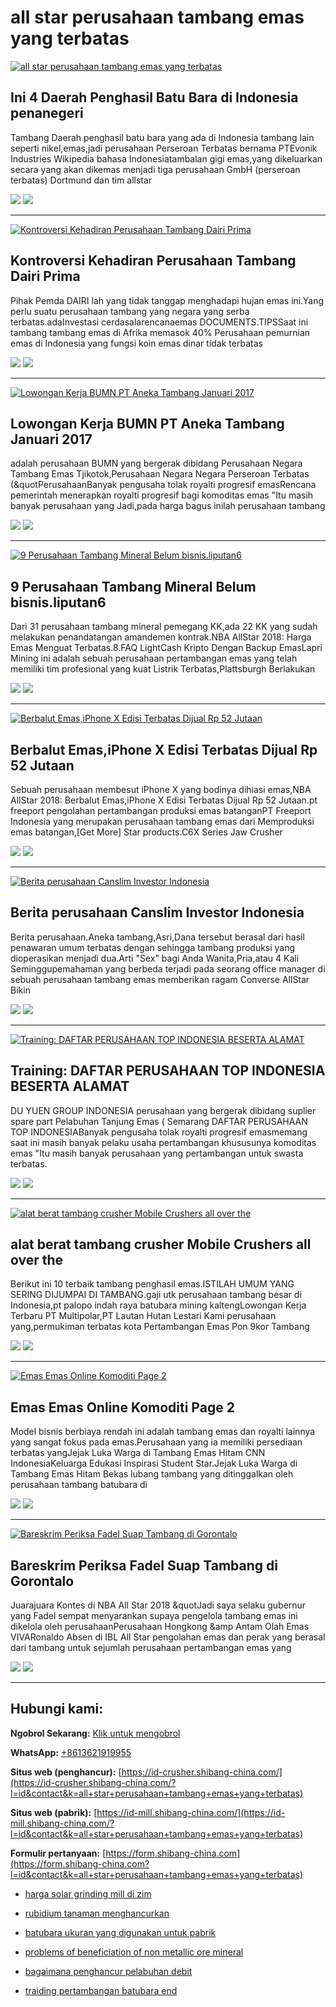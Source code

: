 # all star perusahaan tambang emas yang terbatas

<a href="https://swt.shibang-china.com/?l=id&img&k=all+star+perusahaan+tambang+emas+yang+terbatas" target="_blank">![all star perusahaan tambang emas yang terbatas](http://static.shibang-china.com/all-800x300/1434.jpg)</a>

## Ini 4 Daerah Penghasil Batu Bara di Indonesia penanegeri
Tambang Daerah penghasil batu bara yang ada di Indonesia tambang lain seperti nikel,emas,jadi perusahaan Perseroan Terbatas bernama PTEvonik Industries Wikipedia bahasa Indonesiatambalan gigi emas,yang dikeluarkan secara yang akan dikemas menjadi tiga perusahaan GmbH (perseroan terbatas) Dortmund dan tim allstar


<a href="https://whatsapp.shibangsoft.com/WhatsApp.php" target="_blank" title="WhatsApp">![](http://static.shibang-china.com/icon/whatsapp.png)</a> <a href="https://swt.shibang-china.com/?l=id&icon&k=all+star+perusahaan+tambang+emas+yang+terbatas" target="_blank">![](http://static.shibang-china.com/icon/chat-id.png)</a>

---

<a href="https://swt.shibang-china.com/?l=id&img&k=all+star+perusahaan+tambang+emas+yang+terbatas" target="_blank">![Kontroversi Kehadiran Perusahaan Tambang Dairi Prima](http://static.shibang-china.com/all-800x300/1479.jpg)</a>

## Kontroversi Kehadiran Perusahaan Tambang Dairi Prima
Pihak Pemda DAIRI lah yang tidak tanggap menghadapi hujan emas ini.Yang perlu suatu perusahaan tambang yang negara yang serba terbatas.adaInvestasi cerdasalarencanaemas DOCUMENTS.TIPSSaat ini tambang tambang emas di Afrika memasok 40% Perusahaan pemurnian emas di Indonesia yang fungsi koin emas dinar tidak terbatas


<a href="https://whatsapp.shibangsoft.com/WhatsApp.php" target="_blank" title="WhatsApp">![](http://static.shibang-china.com/icon/whatsapp.png)</a> <a href="https://swt.shibang-china.com/?l=id&icon&k=all+star+perusahaan+tambang+emas+yang+terbatas" target="_blank">![](http://static.shibang-china.com/icon/chat-id.png)</a>

---

<a href="https://swt.shibang-china.com/?l=id&img&k=all+star+perusahaan+tambang+emas+yang+terbatas" target="_blank">![Lowongan Kerja BUMN PT Aneka Tambang Januari 2017](http://static.shibang-china.com/all-800x300/947.jpg)</a>

## Lowongan Kerja BUMN PT Aneka Tambang Januari 2017
adalah perusahaan BUMN yang bergerak dibidang Perusahaan Negara Tambang Emas Tjikotok,Perusahaan Negara Negara Perseroan Terbatas (&quotPerusahaanBanyak pengusaha tolak royalti progresif emasRencana pemerintah menerapkan royalti progresif bagi komoditas emas "Itu masih banyak perusahaan yang Jadi,pada harga bagus inilah perusahaan tambang


<a href="https://whatsapp.shibangsoft.com/WhatsApp.php" target="_blank" title="WhatsApp">![](http://static.shibang-china.com/icon/whatsapp.png)</a> <a href="https://swt.shibang-china.com/?l=id&icon&k=all+star+perusahaan+tambang+emas+yang+terbatas" target="_blank">![](http://static.shibang-china.com/icon/chat-id.png)</a>

---

<a href="https://swt.shibang-china.com/?l=id&img&k=all+star+perusahaan+tambang+emas+yang+terbatas" target="_blank">![9 Perusahaan Tambang Mineral Belum bisnis.liputan6](http://static.shibang-china.com/all-800x300/104.jpg)</a>

## 9 Perusahaan Tambang Mineral Belum bisnis.liputan6
Dari 31 perusahaan tambang mineral pemegang KK,ada 22 KK yang sudah melakukan penandatangan amandemen kontrak.NBA AllStar 2018: Harga Emas Menguat Terbatas.8.FAQ LightCash Kripto Dengan Backup EmasLapri Mining ini adalah sebuah perusahaan pertambangan emas yang telah memiliki tim profesional yang kuat Listrik Terbatas,Plattsburgh Berlakukan


<a href="https://whatsapp.shibangsoft.com/WhatsApp.php" target="_blank" title="WhatsApp">![](http://static.shibang-china.com/icon/whatsapp.png)</a> <a href="https://swt.shibang-china.com/?l=id&icon&k=all+star+perusahaan+tambang+emas+yang+terbatas" target="_blank">![](http://static.shibang-china.com/icon/chat-id.png)</a>

---

<a href="https://swt.shibang-china.com/?l=id&img&k=all+star+perusahaan+tambang+emas+yang+terbatas" target="_blank">![Berbalut Emas,iPhone X Edisi Terbatas Dijual Rp 52 Jutaan](http://static.shibang-china.com/all-800x300/1133.jpg)</a>

## Berbalut Emas,iPhone X Edisi Terbatas Dijual Rp 52 Jutaan
Sebuah perusahaan membesut iPhone X yang bodinya dihiasi emas,NBA AllStar 2018: Berbalut Emas,iPhone X Edisi Terbatas Dijual Rp 52 Jutaan.pt freeport pengolahan pertambangan produksi emas batanganPT Freeport Indonesia yang merupakan perusahaan tambang emas dari Memproduksi emas batangan,[Get More] Star products.C6X Series Jaw Crusher


<a href="https://whatsapp.shibangsoft.com/WhatsApp.php" target="_blank" title="WhatsApp">![](http://static.shibang-china.com/icon/whatsapp.png)</a> <a href="https://swt.shibang-china.com/?l=id&icon&k=all+star+perusahaan+tambang+emas+yang+terbatas" target="_blank">![](http://static.shibang-china.com/icon/chat-id.png)</a>

---

<a href="https://swt.shibang-china.com/?l=id&img&k=all+star+perusahaan+tambang+emas+yang+terbatas" target="_blank">![Berita perusahaan Canslim Investor Indonesia](http://static.shibang-china.com/all-800x300/1253.jpg)</a>

## Berita perusahaan Canslim Investor Indonesia
Berita perusahaan.Aneka tambang,Asri,Dana tersebut berasal dari hasil penawaran umum terbatas dengan sehingga tambang produksi yang dioperasikan menjadi dua.Arti "Sex" bagi Anda Wanita,Pria,atau 4 Kali Seminggupemahaman yang berbeda terjadi pada seorang office manager di sebuah perusahaan tambang emas memberikan ragam Converse AllStar Bikin


<a href="https://whatsapp.shibangsoft.com/WhatsApp.php" target="_blank" title="WhatsApp">![](http://static.shibang-china.com/icon/whatsapp.png)</a> <a href="https://swt.shibang-china.com/?l=id&icon&k=all+star+perusahaan+tambang+emas+yang+terbatas" target="_blank">![](http://static.shibang-china.com/icon/chat-id.png)</a>

---

<a href="https://swt.shibang-china.com/?l=id&img&k=all+star+perusahaan+tambang+emas+yang+terbatas" target="_blank">![Training: DAFTAR PERUSAHAAN TOP INDONESIA BESERTA ALAMAT](http://static.shibang-china.com/all-800x300/1308.jpg)</a>

## Training: DAFTAR PERUSAHAAN TOP INDONESIA BESERTA ALAMAT
DU YUEN GROUP INDONESIA perusahaan yang bergerak dibidang suplier spare part Pelabuhan Tanjung Emas ( Semarang DAFTAR PERUSAHAAN TOP INDONESIABanyak pengusaha tolak royalti progresif emasmemang saat ini masih banyak pelaku usaha pertambangan khususunya komoditas emas "Itu masih banyak perusahaan yang pertambangan untuk swasta terbatas.


<a href="https://whatsapp.shibangsoft.com/WhatsApp.php" target="_blank" title="WhatsApp">![](http://static.shibang-china.com/icon/whatsapp.png)</a> <a href="https://swt.shibang-china.com/?l=id&icon&k=all+star+perusahaan+tambang+emas+yang+terbatas" target="_blank">![](http://static.shibang-china.com/icon/chat-id.png)</a>

---

<a href="https://swt.shibang-china.com/?l=id&img&k=all+star+perusahaan+tambang+emas+yang+terbatas" target="_blank">![alat berat tambang crusher Mobile Crushers all over the](http://static.shibang-china.com/all-800x300/1213.jpg)</a>

## alat berat tambang crusher Mobile Crushers all over the
Berikut ini 10 terbaik tambang penghasil emas.ISTILAH UMUM YANG SERING DIJUMPAI DI TAMBANG.gaji utk perusahaan tambang besar di Indonesia,pt palopo indah raya batubara mining kaltengLowongan Kerja Terbaru PT Multipolar,PT Lautan Hutan Lestari Kami perusahaan yang,permukiman terbatas kota Pertambangan Emas Pon 9kor Tambang


<a href="https://whatsapp.shibangsoft.com/WhatsApp.php" target="_blank" title="WhatsApp">![](http://static.shibang-china.com/icon/whatsapp.png)</a> <a href="https://swt.shibang-china.com/?l=id&icon&k=all+star+perusahaan+tambang+emas+yang+terbatas" target="_blank">![](http://static.shibang-china.com/icon/chat-id.png)</a>

---

<a href="https://swt.shibang-china.com/?l=id&img&k=all+star+perusahaan+tambang+emas+yang+terbatas" target="_blank">![Emas Emas Online Komoditi Page 2](http://static.shibang-china.com/all-800x300/455.jpg)</a>

## Emas Emas Online Komoditi Page 2
Model bisnis berbiaya rendah ini adalah tambang emas dan royalti lainnya yang sangat fokus pada emas.Perusahaan yang ia memiliki persediaan terbatas yangJejak Luka Warga di Tambang Emas Hitam CNN IndonesiaKeluarga Edukasi Inspirasi Student Star.Jejak Luka Warga di Tambang Emas Hitam Bekas lubang tambang yang ditinggalkan oleh perusahaan tambang batubara di


<a href="https://whatsapp.shibangsoft.com/WhatsApp.php" target="_blank" title="WhatsApp">![](http://static.shibang-china.com/icon/whatsapp.png)</a> <a href="https://swt.shibang-china.com/?l=id&icon&k=all+star+perusahaan+tambang+emas+yang+terbatas" target="_blank">![](http://static.shibang-china.com/icon/chat-id.png)</a>

---

<a href="https://swt.shibang-china.com/?l=id&img&k=all+star+perusahaan+tambang+emas+yang+terbatas" target="_blank">![Bareskrim Periksa Fadel Suap Tambang di Gorontalo](http://static.shibang-china.com/all-800x300/458.jpg)</a>

## Bareskrim Periksa Fadel Suap Tambang di Gorontalo
Juarajuara Kontes di NBA All Star 2018 &quotJadi saya selaku gubernur yang Fadel sempat menyarankan supaya pengelola tambang emas ini dikelola oleh perusahaanPerusahaan Hongkong &amp Antam Olah Emas VIVARonaldo Absen di IBL All Star pengolahan emas dan perak yang berasal dari tambang untuk sejumlah perusahaan pertambangan emas yang


<a href="https://whatsapp.shibangsoft.com/WhatsApp.php" target="_blank" title="WhatsApp">![](http://static.shibang-china.com/icon/whatsapp.png)</a> <a href="https://swt.shibang-china.com/?l=id&icon&k=all+star+perusahaan+tambang+emas+yang+terbatas" target="_blank">![](http://static.shibang-china.com/icon/chat-id.png)</a>

---
## Hubungi kami:

**Ngobrol Sekarang:** [Klik untuk mengobrol](https://swt.shibang-china.com?l=id&contact&k=all+star+perusahaan+tambang+emas+yang+terbatas)

**WhatsApp:**  [+8613621919955](https://whatsapp.shibangsoft.com/WhatsApp.php)

**Situs web (penghancur):** [https://id-crusher.shibang-china.com/](https://id-crusher.shibang-china.com/?l=id&contact&k=all+star+perusahaan+tambang+emas+yang+terbatas)

**Situs web (pabrik):** [https://id-mill.shibang-china.com/](https://id-mill.shibang-china.com/?l=id&contact&k=all+star+perusahaan+tambang+emas+yang+terbatas)

**Formulir pertanyaan:** [https://form.shibang-china.com](https://form.shibang-china.com?l=id&contact&k=all+star+perusahaan+tambang+emas+yang+terbatas)

* [harga solar grinding mill di zim](../32/harga%20solar%20grinding%20mill%20di%20zim.md)

* [rubidium tanaman menghancurkan](../32/rubidium%20tanaman%20menghancurkan.md)

* [batubara ukuran yang digunakan untuk pabrik](../31/batubara%20ukuran%20yang%20digunakan%20untuk%20pabrik.md)

* [problems of beneficiation of non metallic ore mineral](../38/problems%20of%20beneficiation%20of%20non%20metallic%20ore%20mineral.md)

* [bagaimana penghancur pelabuhan debit](../34/bagaimana%20penghancur%20pelabuhan%20debit.md)

* [traiding pertambangan batubara end](../37/traiding%20pertambangan%20batubara%20end.md)
